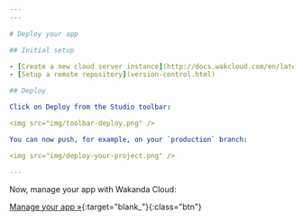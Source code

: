 ```yaml
---
---

# Deploy your app

## Initial setup

- [Create a new cloud server instance](http://docs.wakcloud.com/en/latest/getting_started.html){:class="no-style"}{:target="_blank"}
- [Setup a remote repository](version-control.html)

## Deploy

Click on Deploy from the Studio toolbar:

<img src="img/toolbar-deploy.png" />

You can now push, for example, on your `production` branch:

<img src="img/deploy-your-project.png" />

---
```


Now, manage your app with Wakanda Cloud:

[Manage your app »](http://docs.wakcloud.com/en/latest/application_dashboard.html){:target="blank_"}{:class="btn"}